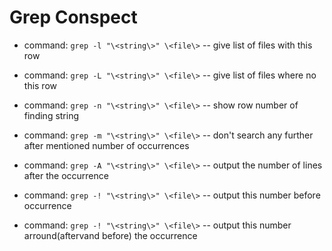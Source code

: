# Grep Conspect

* command: ``` grep -l "\<string\>" \<file\> ``` -- give list of files with this row
* command: ``` grep -L "\<string\>" \<file\> ``` -- give list of files where no this row

* command: ``` grep -n "\<string\>" \<file\> ``` -- show row number of finding string
* command: ``` grep -m "\<string\>" \<file\> ``` -- don't search any further after mentioned number of occurrences

* command: ``` grep -A "\<string\>" \<file\> ``` -- output the number of lines after the occurrence
* command: ``` grep -! "\<string\>" \<file\> ``` -- output this number before occurrence
* command: ``` grep -! "\<string\>" \<file\> ``` -- output this number arround(aftervand before) the occurrence